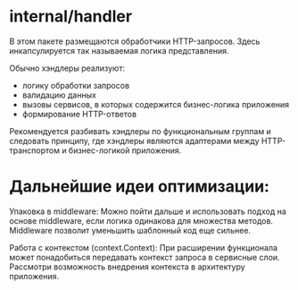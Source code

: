 # internal/handler

В этом пакете размещаются обработчики HTTP-запросов. Здесь инкапсулируется так называемая логика представления.

Обычно хэндлеры реализуют:
- логику обработки запросов
- валидацию данных
- вызовы сервисов, в которых содержится бизнес-логика приложения
- формирование HTTP-ответов

Рекомендуется разбивать хэндлеры по функциональным группам и следовать принципу, где хэндлеры являются адаптерами между HTTP-транспортом и бизнес-логикой приложения.

# Дальнейшие идеи оптимизации:
Упаковка в middleware: Можно пойти дальше и использовать подход на основе middleware, если логика одинакова для множества методов. Middleware позволит уменьшить шаблонный код еще сильнее.

Работа с контекстом (context.Context): При расширении функционала может понадобиться передавать контекст запроса в сервисные слои. Рассмотри возможность внедрения контекста в архитектуру приложения.
